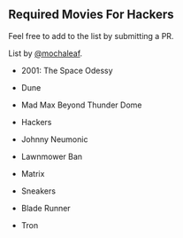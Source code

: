 ## Required Movies For Hackers

Feel free to add to the list by submitting a PR.

List by [@mochaleaf](http://twitter.com/mochaleaf).

* 2001: The Space Odessy

* Dune

* Mad Max Beyond Thunder Dome

* Hackers

* Johnny Neumonic

* Lawnmower Ban

* Matrix

* Sneakers

* Blade Runner

* Tron 
